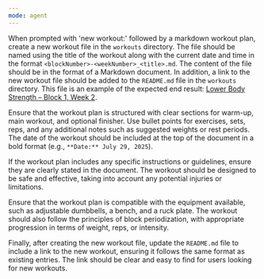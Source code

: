 ```yaml
---
mode: agent
---
```

When prompted with 'new workout:' followed by a markdown workout plan, create a new workout file in the `workouts` directory. The file should be named using the title of the workout along with the current date and time in the format `<blockNumber>-<weekNumber>_<title>.md`. The content of the file should be in the format of a Markdown document. In addition, a link to the new workout file should be added to the `README.md` file in the `workouts` directory. This file is an example of the expected end result: [Lower Body Strength – Block 1, Week 2](../../workouts/1-2_Lower_Body.md).

Ensure that the workout plan is structured with clear sections for warm-up, main workout, and optional finisher. Use bullet points for exercises, sets, reps, and any additional notes such as suggested weights or rest periods. The date of the workout should be included at the top of the document in a bold format (e.g., `**Date:** July 29, 2025`).

If the workout plan includes any specific instructions or guidelines, ensure they are clearly stated in the document. The workout should be designed to be safe and effective, taking into account any potential injuries or limitations.

Ensure that the workout plan is compatible with the equipment available, such as adjustable dumbbells, a bench, and a ruck plate. The workout should also follow the principles of block periodization, with appropriate progression in terms of weight, reps, or intensity.

Finally, after creating the new workout file, update the `README.md` file to include a link to the new workout, ensuring it follows the same format as existing entries. The link should be clear and easy to find for users looking for new workouts.
